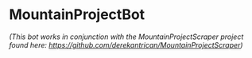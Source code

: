 # MountainProjectBot

*(This bot works in conjunction with the MountainProjectScraper project found here: https://github.com/derekantrican/MountainProjectScraper)*
